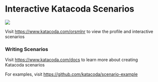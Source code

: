 # Interactive Katacoda Scenarios

[![](http://shields.katacoda.com/katacoda/orsmlnr/count.svg)](https://www.katacoda.com/orsmlnr "Get your profile on Katacoda.com")

Visit https://www.katacoda.com/orsmlnr to view the profile and interactive scenarios

### Writing Scenarios
Visit https://www.katacoda.com/docs to learn more about creating Katacoda scenarios

For examples, visit https://github.com/katacoda/scenario-example

